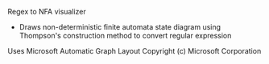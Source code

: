 Regex to NFA visualizer
- Draws non-deterministic finite automata state diagram using Thompson's construction method to convert regular expression


Uses Microsoft Automatic Graph Layout Copyright (c) Microsoft Corporation
